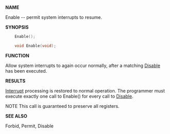 
**NAME**

Enable -- permit system interrupts to resume.

**SYNOPSIS**

```c
    Enable();

    void Enable(void);

```
**FUNCTION**

Allow system interrupts to again occur normally, after a matching
[Disable](Disable) has been executed.

**RESULTS**

[Interrupt](_OOXC) processing is restored to normal operation. The
programmer must execute exactly one call to Enable() for every call
to [Disable](Disable).

NOTE
This call is guaranteed to preserve all registers.

**SEE ALSO**

Forbid, Permit, Disable
